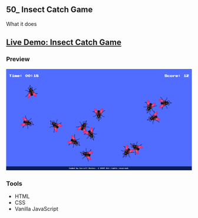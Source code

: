 ## 50_ Insect Catch Game

What it does

## [Live Demo: Insect Catch Game]()

### Preview

!["HomePage"](./HomePage.png)

### Tools
- HTML
- CSS
- Vanilla JavaScript